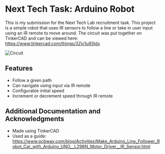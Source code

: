 # Next Tech Task: Arduino Robot
This is my submission for the Next Tech Lab recruitment task. This project is a simple robot that uses IR sensors to follow a line or take in user input using an IR remote to move around. The circuit was put together on TinkerCAD and can be viewed here: https://www.tinkercad.com/things/3Zjc1u93jdv

![Circuit](https://i.imgur.com/jOhvTxB.png)

## Features

- Follow a given path
- Can navigate using input via IR remote
- Configurable initial speed
- Increment or decrement speed through IR remote

## Additional Documentation and Acknowledgments

- Made using TinkerCAD
- Used as a guide: https://www.pcbway.com/blog/Activities/Make_Arduino_Line_Follower_Robot_Car_with_Arduino_UNO__L298N_Motor_Driver__IR_Sensor.html
